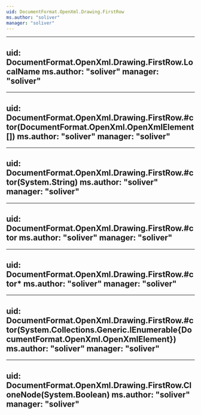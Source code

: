 ```yaml
---
uid: DocumentFormat.OpenXml.Drawing.FirstRow
ms.author: "soliver"
manager: "soliver"
---
```


---
uid: DocumentFormat.OpenXml.Drawing.FirstRow.LocalName
ms.author: "soliver"
manager: "soliver"
---

---
uid: DocumentFormat.OpenXml.Drawing.FirstRow.#ctor(DocumentFormat.OpenXml.OpenXmlElement[])
ms.author: "soliver"
manager: "soliver"
---

---
uid: DocumentFormat.OpenXml.Drawing.FirstRow.#ctor(System.String)
ms.author: "soliver"
manager: "soliver"
---

---
uid: DocumentFormat.OpenXml.Drawing.FirstRow.#ctor
ms.author: "soliver"
manager: "soliver"
---

---
uid: DocumentFormat.OpenXml.Drawing.FirstRow.#ctor*
ms.author: "soliver"
manager: "soliver"
---

---
uid: DocumentFormat.OpenXml.Drawing.FirstRow.#ctor(System.Collections.Generic.IEnumerable{DocumentFormat.OpenXml.OpenXmlElement})
ms.author: "soliver"
manager: "soliver"
---

---
uid: DocumentFormat.OpenXml.Drawing.FirstRow.CloneNode(System.Boolean)
ms.author: "soliver"
manager: "soliver"
---
